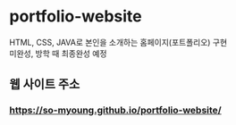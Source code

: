 # portfolio-website
HTML, CSS, JAVA로 본인을 소개하는 홈페이지(포트폴리오) 구현<br>
미완성, 방학 때 최종완성 예정

## 웹 사이트 주소
### https://so-myoung.github.io/portfolio-website/
